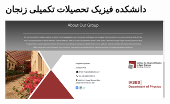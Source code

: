 # دانشکده فیزیک تحصیلات تکمیلی زنجان 

<img src="https://github.com/amiralizadde/College-Physics-Zanjan/blob/main/image/Screenshot%20(39).png"/>
